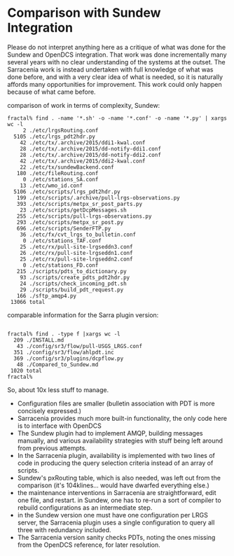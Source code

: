 

# Comparison with Sundew Integration

Please do not interpret anything here as a critique of what was done for the Sundew and OpenDCS integration.
That work was done incrementally many several years with no clear understanding of the systems at the outset.
The Sarracenia work is instead undertaken with full knowledge of what was done before, and with a very
clear idea of what is needed, so it is naturally affords many opportunities for improvement.
This work could only happen because of what came before.


comparison of work in terms of complexity, Sundew:

```
fractal% find . -name '*.sh' -o -name '*.conf' -o -name '*.py' | xargs wc -l
     2 ./etc/lrgsRouting.conf
  5105 ./etc/lrgs_pdt2hdr.py
    42 ./etc/tx/.archive/2015/ddi1-kwal.conf
    28 ./etc/tx/.archive/2015/dd-notify-ddi1.conf
    28 ./etc/tx/.archive/2015/dd-notify-ddi2.conf
    42 ./etc/tx/.archive/2015/ddi2-kwal.conf
    22 ./etc/tx/sundewBackend.conf
   180 ./etc/fileRouting.conf
     0 ./etc/stations_SA.conf
    13 ./etc/wmo_id.conf
  5106 ./etc/scripts/lrgs_pdt2hdr.py
   199 ./etc/scripts/.archive/pull-lrgs-observations.py
   393 ./etc/scripts/metpx_sr_post_parts.py
    23 ./etc/scripts/getDcpMessages.sh
   255 ./etc/scripts/pull-lrgs-observations.py
   293 ./etc/scripts/metpx_sr_post.py
   696 ./etc/scripts/SenderFTP.py
    36 ./etc/fx/cvt_lrgs_to_bulletin.conf
     0 ./etc/stations_TAF.conf
    25 ./etc/rx/pull-site-lrgseddn3.conf
    26 ./etc/rx/pull-site-lrgseddn1.conf
    25 ./etc/rx/pull-site-lrgseddn2.conf
     0 ./etc/stations_FD.conf
   215 ./scripts/pdts_to_dictionary.py
    93 ./scripts/create_pdts_pdt2hdr.py
    24 ./scripts/check_incoming_pdt.sh
    29 ./scripts/build_pdt_request.py
   166 ./sftp_amqp4.py
 13066 total

```

comparable information for the Sarra plugin version:

```

fractal% find . -type f |xargs wc -l
  209 ./INSTALL.md
   43 ./config/sr3/flow/pull-USGS_LRGS.conf
  351 ./config/sr3/flow/ahlpdt.inc
  369 ./config/sr3/plugins/dcpflow.py
   48 ./Compared_to_Sundew.md
 1020 total
fractal% 

```

So, about 10x less stuff to manage.

* Configuration files are smaller (bulletin association with PDT is more concisely expressed.)
* Sarracenia provides much more built-in functionality, the only code here is to interface with OpenDCS
* The Sundew plugin had to implement AMQP, building messages manually, and various availability strategies with stuff being left around from previous attempts.
* In the Sarracenia plugin, availability is implemented with two lines of code in producing the query selection criteria instead of an array of scripts.
* Sundew's pxRouting table, which is also needed, was left out from the comparison (it's 104klines... would have dwarfed everything else.)
* the maintenance interventions in Sarracenia are straightforward, edit one file, and restart. in Sundew, one has to re-run a sort
  of compiler to rebuild configurations as an intermediate step.
* in the Sundew version one must have one configuration per LRGS server, the Sarracenia plugin uses a single configuration to query all three with redundancy included.
* The Sarracenia version sanity checks PDTs, noting the ones missing from the OpenDCS reference, for later resolution.



